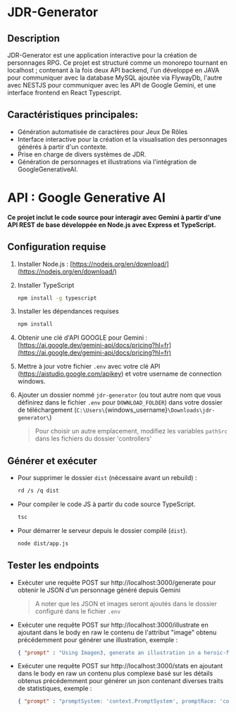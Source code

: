 # JDR-Generator

## Description
JDR-Generator est une application interactive pour la création de personnages RPG. Ce projet est structuré comme un
monorepo tournant en localhost ; contenant à la fois deux API backend, l'un développé en JAVA pour communiquer avec la
database MySQL ajoutée via FlywayDb, l'autre avec NESTJS pour communiquer avec les API de Google Gemini, et une
interface frontend en React Typescript.

## Caractéristiques principales:
- Génération automatisée de caractères pour Jeux De Rôles
- Interface interactive pour la création et la visualisation des personnages générés à partir d'un contexte.
- Prise en charge de divers systèmes de JDR.
- Génération de personnages et illustrations via l'intégration de GoogleGenerativeAI.

# API : Google Generative AI

**Ce projet inclut le code source pour interagir avec Gemini à partir d'une API REST de base développée en Node.js avec Express et TypeScript.**

## Configuration requise

1. Installer Node.js : [https://nodejs.org/en/download/](https://nodejs.org/en/download/)

2. Installer TypeScript
    ```sh
    npm install -g typescript
    ```

3. Installer les dépendances requises
    ```sh
    npm install
    ```

4. Obtenir une clé d'API GOOGLE pour Gemini : [https://ai.google.dev/gemini-api/docs/pricing?hl=fr](https://ai.google.dev/gemini-api/docs/pricing?hl=fr)

5. Mettre à jour votre fichier `.env` avec votre clé API (https://aistudio.google.com/apikey) et votre username de connection windows.

6. Ajouter un dossier nommé `jdr-generator` (ou tout autre nom que vous définirez dans le fichier `.env` pour `DOWNLOAD_FOLDER`) dans votre dossier de téléchargement 
(`C:\Users\`{windows_username}`\Downloads\jdr-generator\`)
   > Pour choisir un autre emplacement, modifiez les variables `pathSrc` dans les fichiers du dossier 'controllers'

## Générer et exécuter

- Pour supprimer le dossier `dist` (nécessaire avant un rebuild) :
    ```sh
    rd /s /q dist
    ```

- Pour compiler le code JS à partir du code source TypeScript.
    ```sh
    tsc
    ```

- Pour démarrer le serveur depuis le dossier compilé (`dist`).
    ```sh
    node dist/app.js
    ```

## Tester les endpoints

- Exécuter une requête POST sur http://localhost:3000/generate pour obtenir le JSON d'un personnage généré depuis Gemini
  > A noter que les JSON et images seront ajoutés dans le dossier configuré dans le fichier `.env`

- Exécuter une requête POST sur http://localhost:3000/illustrate en ajoutant dans le body en raw le contenu de l'attribut "image" obtenu précédemment pour générer une illustration, exemple :
    ```json
    { "prompt" : "Using Imagen3, generate an illustration in a heroic-fantasy style, but not realistic, close to that of the French illustrator Grosnez (https://www.artstation.com/grosnez) based on this prompt: Une femme élégante aux longs cheveux bruns et aux yeux verts, portant un chapeau d'aventurière et tenant une carte ancienne." }
    ```

- Exécuter une requête POST sur http://localhost:3000/stats en ajoutant dans le body en raw un contenu plus complexe basé sur les détails obtenus précédemment pour générer un json contenant diverses traits de statistiques, exemple :
    ```json
    { "prompt" : "promptSystem: 'context.PromptSystem', promptRace: 'context.PromptRace', promptGender: 'context.PromptGender', promptClass: 'context.PromptClass', promptDescription: 'context.PromptDescription', name: 'details.Name', age: 'details.Age', education: 'details.Education', profession: 'details.Profession', reasonForProfession: 'details.ReasonForProfession', workPreferences: 'details.WorkPreferences', changeInSelf: 'details.ChangeInSelf', changeInWorld: 'details.ChangeInWorld', goal: 'details.Goal', reasonForGoal: 'details.ReasonForGoal'" }
    ```
